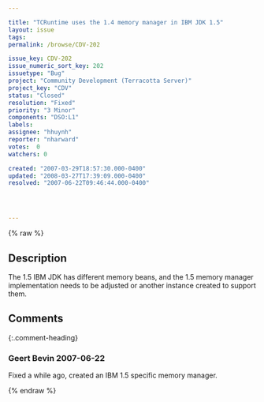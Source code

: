 ```yaml
---

title: "TCRuntime uses the 1.4 memory manager in IBM JDK 1.5"
layout: issue
tags: 
permalink: /browse/CDV-202

issue_key: CDV-202
issue_numeric_sort_key: 202
issuetype: "Bug"
project: "Community Development (Terracotta Server)"
project_key: "CDV"
status: "Closed"
resolution: "Fixed"
priority: "3 Minor"
components: "DSO:L1"
labels: 
assignee: "hhuynh"
reporter: "nharward"
votes:  0
watchers: 0

created: "2007-03-29T18:57:30.000-0400"
updated: "2008-03-27T17:39:09.000-0400"
resolved: "2007-06-22T09:46:44.000-0400"




---
```


{% raw %}

## Description

<div markdown="1" class="description">

The 1.5 IBM JDK has different memory beans, and the 1.5 memory manager implementation needs to be adjusted or another instance created to support them.

</div>

## Comments


{:.comment-heading}
### **Geert Bevin** <span class="date">2007-06-22</span>

<div markdown="1" class="comment">

Fixed a while ago, created an IBM 1.5 specific memory manager.

</div>



{% endraw %}
